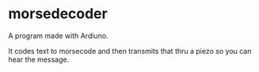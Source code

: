 # morsedecoder
A program made with Ardiuno.

It codes text to morsecode and then transmits that thru a piezo so you can hear the message.
